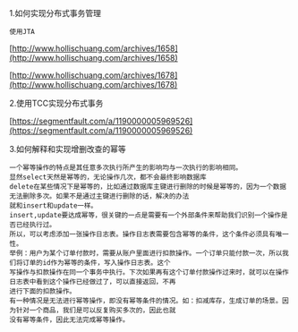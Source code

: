 1.如何实现分布式事务管理

```
使用JTA
```

[http://www.hollischuang.com/archives/1658](http://www.hollischuang.com/archives/1658)

[http://www.hollischuang.com/archives/1678](http://www.hollischuang.com/archives/1678)

2.使用TCC实现分布式事务

[https://segmentfault.com/a/1190000005969526](https://segmentfault.com/a/1190000005969526)

3.如何解释和实现增删改查的幂等

```
一个幂等操作的特点是其任意多次执行所产生的影响均与一次执行的影响相同。
显然select天然是幂等的，无论操作几次，都不会最终影响数据库
delete在某些情况下是幂等的，比如通过数据库主键进行删除的时候是幂等的，因为一个数据无法删除多次。如果不是通过主键进行删除的话，解决的办法
就和insert和update一样。
insert,update要达成幂等，很关键的一点是需要有一个外部条件来帮助我们识别一个操作是否已经执行过。
所以，可以考虑添加一张操作日志表。操作日志表需要包含幂等的条件，这个条件必须具有唯一性。
举例：用户为某个订单付款时，需要从账户里面进行扣款操作。一个订单只能付款一次，所以我们将订单的id作为幂等的条件，写入操作日志表。这个
写操作与扣款操作在同一个事务中执行。下次如果再有这个订单付款操作过来时，就可以在操作日志表中看到这个操作已经做过了，可以直接返回，不再
进行下面的扣款操作。
有一种情况是无法进行幂等操作，即没有幂等条件的情况。如：扣减库存，生成订单的场景。因为针对一个商品，我们是可以反复购买多次的，因此也就
没有幂等条件，因此无法完成幂等操作。
```



